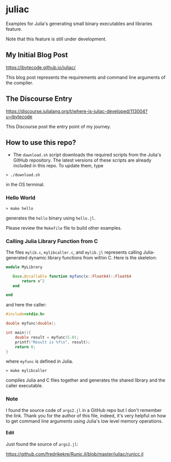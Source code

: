 # juliac

Examples for Julia's generating small binary executables and libraries feature.

Note that this feature is still under development.

## My Initial Blog Post

https://jbytecode.github.io/juliac/

This blog post represents the requirements and command line arguments of the compiler.

## The Discourse Entry

https://discourse.julialang.org/t/where-is-juliac-developed/113004?u=jbytecode

This Discourse post the entry point of my journey.

## How to use this repo?

- The `download.sh` script downloads the required scripts from the Julia's GitHub repository. The latest versions of these scripts are already included in this repo. To update them, type

```shell
> ./download.sh
```

in the OS terminal.

### Hello World

```shell
> make hello
```

generates the `hello` binary using `hello.jl`. 

Please review the `Makefile` file to build other examples.

### Calling Julia Library Function from C 

The files `mylib.c`, `mylibcaller.c`, and `mylib.jl` represents calling Julia-generated dynamic library functions from within C. Here is the skeleton:

```julia
module MyLibrary

   Base.@ccallable function myfunc(x::Float64)::Float64
	   return x^2
   end 

end 
```

and here the caller:

```C
#include<stdio.h>

double myfunc(double);

int main(){
	double result = myfunc(5.0);
	printf("Result is %f\n", result);
	return 0;
}
```

where `myfunc` is defined in Julia. 

```Shell
> make mylibcaller
```

compiles Julia and C files together and generates the shared library and the caller executable.

### Note

I found the source code of `args2.jl` in a GitHub repo but I don't remember the link. Thank you for the author of this file, indeed, it's very helpful on how to get command line arguments using Julia's low level memory operations. 

#### Edit

Just found the source of `args2.jl`:

https://github.com/fredrikekre/Runic.jl/blob/master/juliac/runicc.jl
